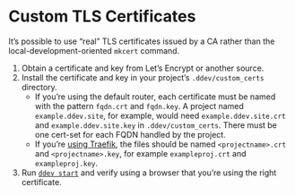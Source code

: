 # Custom TLS Certificates

It’s possible to use “real” TLS certificates issued by a CA rather than the local-development-oriented `mkcert` command.

1. Obtain a certificate and key from Let’s Encrypt or another source.
2. Install the certificate and key in your project’s `.ddev/custom_certs` directory.
   * If you’re using the default router, each certificate must be named with the pattern `fqdn.crt` and `fqdn.key`. A project named `example.ddev.site`, for example, would need `example.ddev.site.crt` and `example.ddev.site.key` in `.ddev/custom_certs`. There must be one cert-set for each FQDN handled by the project.
   * If you’re [using Traefik](traefik-router.md#traefik-router), the files should be named `<projectname>.crt` and `<projectname>.key`, for example `exampleproj.crt` and `exampleproj.key`.
3. Run [`ddev start`](../usage/commands.md#start) and verify using a browser that you’re using the right certificate.
